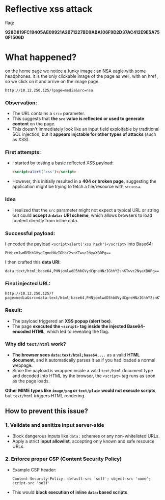 # Reflective xss attack

flag:

**928D819FC19405AE09921A2B71227BD9ABA106F9D2D37AC412E9E5A750F1506D**

# What happened?

on the home page we notice a funky image : an NSA eagle with some headphones. it is the only clickable image of the page as well, with an href ,  so we click on it and arrive on the image page.

`http://10.12.250.125/?page=media&src=nsa`

### Observation:

- The URL contains a `src=` parameter.
- This suggests that **the `src` value is reflected or used to generate content** on the page.
- This doesn't immediately look like an input field exploitable by traditional SQL injection, but it **appears injctable for other types of attacks** (such as XSS).

### First attempts:

- I started by testing a basic reflected XSS payload:
    
    ```html
    <script>alert('xss')</script>
    ```
    
- However, this initially resulted in a **404 or broken page**, suggesting the application might be trying to fetch a file/resource with `src=nsa`.

### Idea

- I realized that the `src` parameter might not expect a typical URL or string but could **accept a `data:` URI scheme**, which allows browsers to load content directly from inline data.

### Successful payload:

I encoded the payload `<script>alert('xss hack')</script>` into Base64:

```
PHNjcmlwdD5hbGVydCgneHNzIGhhY2snKTwvc2NyaXB0Pg==

```

I then crafted this **data URI**:

```
data:text/html;base64,PHNjcmlwdD5hbGVydCgneHNzIGhhY2snKTwvc2NyaXB0Pg==

```

### Final injected URL:

```
http://10.12.250.125/?page=media&src=data:text/html;base64,PHNjcmlwdD5hbGVydCgneHNzIGhhY2snKTwvc2NyaXB0Pg==

```

### Result:

- The payload triggered an **XSS popup (alert box)**.
- The page **executed the `<script>` tag inside the injected Base64-encoded HTML**, which led to revealing the flag.

### Why did `text/html` work?

- **The browser sees `data:text/html;base64,...`** as a valid **HTML document**, and it automatically parses it as if you had loaded a normal webpage.
- Since the payload is wrapped inside a valid `text/html` document type and decoded into HTML by the browser, the `<script>` tag runs as soon as the page loads.

**Other MIME types like `image/png` or `text/plain` would not execute scripts**, but `text/html` triggers HTML rendering.

## How to prevent this issue?

### 1. **Validate and sanitize input server-side**

- Block dangerous inputs like `data:` schemes or any non-whitelisted URLs.
- Apply a strict **input allowlist**, accepting only known and safe resource URLs.

### 2. **Enforce proper CSP (Content Security Policy)**

- Example CSP header:
    
    ```
   Content-Security-Policy: default-src 'self'; object-src 'none'; script-src 'self'
    
    ```
    
- This would **block execution of inline `data:`based scripts**.